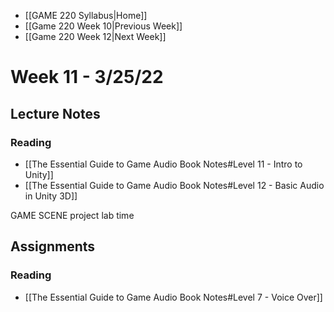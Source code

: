 - [[GAME 220 Syllabus|Home]]
- [[Game 220 Week 10|Previous Week]]
- [[Game 220 Week 12|Next Week]]

# Week 11 - 3/25/22

## Lecture Notes
### Reading
- [[The Essential Guide to Game Audio Book Notes#Level 11 - Intro to Unity]]
- [[The Essential Guide to Game Audio Book Notes#Level 12 - Basic Audio in Unity 3D]]

GAME SCENE project lab time

## Assignments
### Reading
- [[The Essential Guide to Game Audio Book Notes#Level 7 - Voice Over]]